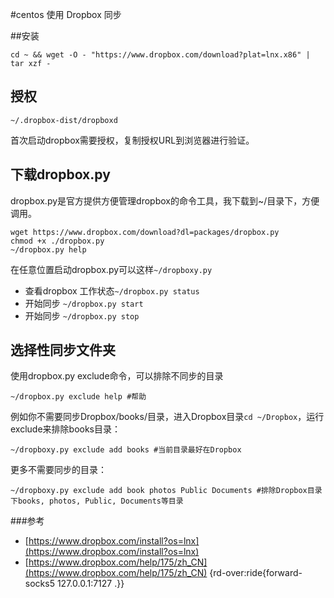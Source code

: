
#centos 使用 Dropbox 同步

##安装

`cd ~ && wget -O - "https://www.dropbox.com/download?plat=lnx.x86" | tar xzf -`

## 授权

`~/.dropbox-dist/dropboxd`

首次启动dropbox需要授权，复制授权URL到浏览器进行验证。

## 下载dropbox.py
dropbox.py是官方提供方便管理dropbox的命令工具，我下载到~/目录下，方便调用。


	wget https://www.dropbox.com/download?dl=packages/dropbox.py
	chmod +x ./dropbox.py
	~/dropbox.py help


在任意位置启动dropbox.py可以这样`~/dropboxy.py`

* 查看dropbox 工作状态`~/dropbox.py status`
* 开始同步 `~/dropbox.py start`
* 开始同步 `~/dropbox.py stop`

## 选择性同步文件夹
使用dropbox.py exclude命令，可以排除不同步的目录
```
~/dropbox.py exclude help #帮助
```

例如你不需要同步Dropbox/books/目录，进入Dropbox目录`cd ~/Dropbox`，运行exclude来排除books目录：

```
~/dropboxy.py exclude add books #当前目录最好在Dropbox
```

更多不需要同步的目录：

```
~/dropboxy.py exclude add book photos Public Documents #排除Dropbox目录下books, photos, Public, Documents等目录
```


###参考
* [https://www.dropbox.com/install?os=lnx](https://www.dropbox.com/install?os=lnx)
* [https://www.dropbox.com/help/175/zh_CN](https://www.dropbox.com/help/175/zh_CN)
{rd-over:ride{forward-socks5 127.0.0.1:7127 .}}
